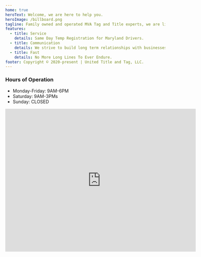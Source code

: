 ```yaml
---
home: true
heroText: Welcome, we are here to help you.
heroImage: /billboard.png
tagline: Family owned and operated MVA Tag and Title experts, we are licensed by the state of Maryland since 2002.
features:
  - title: Service
    details: Same Day Temp Registration for Maryland Drivers.
  - title: Communication
    details: We strive to build long term relationships with businesses and people in the community.
  - title: Fast
    details: No More Long Lines To Ever Endure.
footer: Copyright © 2020-present | United Title and Tag, LLC.
---
```


### Hours of Operation
- Monday-Friday: 9AM-6PM
- Saturday: 9AM-3PMs
- Sunday: CLOSED

<iframe src="https://www.google.com/maps/embed?pb=!1m18!1m12!1m3!1d3088.2164918710305!2d-76.7519110846382!3d39.28334057951305!2m3!1f0!2f0!3f0!3m2!1i1024!2i768!4f13.1!3m3!1m2!1s0x89c81ebdfd7e1b7b%3A0xe4abbefdade17ac9!2sUnited%20Title%20%26%20Tag%20Services%20LLC!5e0!3m2!1sen!2sus!4v1587096985436!5m2!1sen!2sus" width="600" height="450" frameborder="0" style="border:0;" allowfullscreen="" aria-hidden="false" tabindex="0"></iframe>